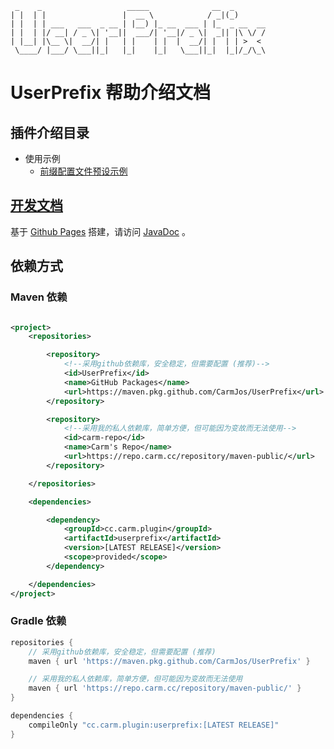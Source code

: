 ```text
 _    _                   _____              __  _       
| |  | |                 |  __ \            / _|(_)      
| |  | | ___   ___  _ __ | |__) |_ __  ___ | |_  _ __  __
| |  | |/ __| / _ \| '__||  ___/| '__|/ _ \|  _|| |\ \/ /
| |__| |\__ \|  __/| |   | |    | |  |  __/| |  | | >  < 
 \____/ |___/ \___||_|   |_|    |_|   \___||_|  |_|/_/\_\
```

# UserPrefix 帮助介绍文档

## 插件介绍目录

- 使用示例
    - [前缀配置文件预设示例](../src/main/resources/prefixes/example-prefix.yml)

## [开发文档](JAVADOC-README.md)

基于 [Github Pages](https://pages.github.com/) 搭建，请访问 [JavaDoc](https://carmjos.github.io/UltraDepository) 。

## 依赖方式

### Maven 依赖

```xml

<project>
    <repositories>

        <repository>
            <!--采用github依赖库，安全稳定，但需要配置 (推荐)-->
            <id>UserPrefix</id>
            <name>GitHub Packages</name>
            <url>https://maven.pkg.github.com/CarmJos/UserPrefix</url>
        </repository>

        <repository>
            <!--采用我的私人依赖库，简单方便，但可能因为变故而无法使用-->
            <id>carm-repo</id>
            <name>Carm's Repo</name>
            <url>https://repo.carm.cc/repository/maven-public/</url>
        </repository>

    </repositories>

    <dependencies>

        <dependency>
            <groupId>cc.carm.plugin</groupId>
            <artifactId>userprefix</artifactId>
            <version>[LATEST RELEASE]</version>
            <scope>provided</scope>
        </dependency>

    </dependencies>
</project>
```

### Gradle 依赖

```groovy
repositories {
    // 采用github依赖库，安全稳定，但需要配置 (推荐)
    maven { url 'https://maven.pkg.github.com/CarmJos/UserPrefix' }

    // 采用我的私人依赖库，简单方便，但可能因为变故而无法使用
    maven { url 'https://repo.carm.cc/repository/maven-public/' }
}

dependencies {
    compileOnly "cc.carm.plugin:userprefix:[LATEST RELEASE]"
}
```